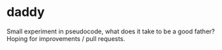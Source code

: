 # daddy
Small experiment in pseudocode, what does it take to be a good father? Hoping for improvements / pull requests.

